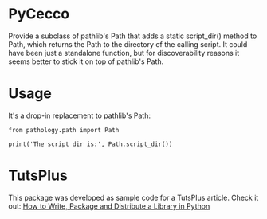 # PyCecco

Provide a subclass of pathlib's Path that adds a static script_dir() method to Path, which returns the Path to the
directory of the calling script. It could have been just a standalone function, but for discoverability reasons it
seems better to stick it on top of pathlib's Path.

# Usage

It's a drop-in replacement to pathlib's Path:

```
from pathology.path import Path

print('The script dir is:', Path.script_dir())

```

# TutsPlus

This package was developed as sample code for a TutsPlus article. Check it out:
[How to Write, Package and Distribute a Library in Python](http://code.tutsplus.com/tutorials/how-to-write-package-and-distribute-a-library-in-python--cms-28693)
